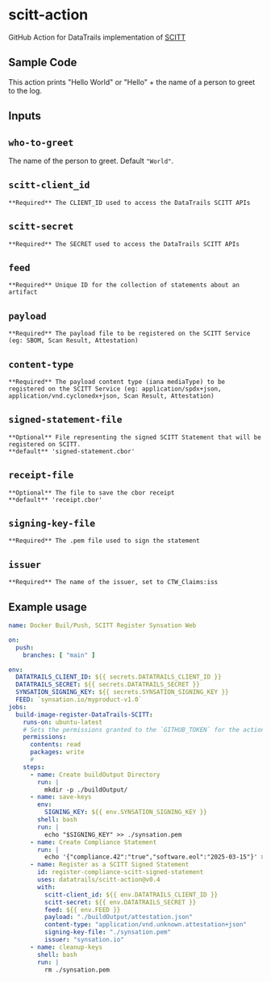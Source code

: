 # scitt-action

GitHub Action for DataTrails implementation of [SCITT](https://scitt.io)

## Sample Code

This action prints "Hello World" or "Hello" + the name of a person to greet to the log.

## Inputs

## `who-to-greet`

 The name of the person to greet. Default `"World"`.

## `scitt-client_id`

    **Required** The CLIENT_ID used to access the DataTrails SCITT APIs

## `scitt-secret`

    **Required** The SECRET used to access the DataTrails SCITT APIs

## `feed`

    **Required** Unique ID for the collection of statements about an artifact

## `payload`

    **Required** The payload file to be registered on the SCITT Service (eg: SBOM, Scan Result, Attestation)

## `content-type`

    **Required** The payload content type (iana mediaType) to be registered on the SCITT Service (eg: application/spdx+json, application/vnd.cyclonedx+json, Scan Result, Attestation)

## `signed-statement-file`

    **Optional** File representing the signed SCITT Statement that will be registered on SCITT.
    **default** 'signed-statement.cbor'

## `receipt-file`

    **Optional** The file to save the cbor receipt
    **default** 'receipt.cbor'

## `signing-key-file`

    **Required** The .pem file used to sign the statement

## `issuer`

    **Required** The name of the issuer, set to CTW_Claims:iss

## Example usage

```yaml
name: Docker Buil/Push, SCITT Register Synsation Web

on:
  push:
    branches: [ "main" ]

env:
  DATATRAILS_CLIENT_ID: ${{ secrets.DATATRAILS_CLIENT_ID }}
  DATATRAILS_SECRET: ${{ secrets.DATATRAILS_SECRET }}
  SYNSATION_SIGNING_KEY: ${{ secrets.SYNSATION_SIGNING_KEY }}
  FEED: `synsation.io/myproduct-v1.0`
jobs:
  build-image-register-DataTrails-SCITT:
    runs-on: ubuntu-latest
    # Sets the permissions granted to the `GITHUB_TOKEN` for the actions in this job.
    permissions:
      contents: read
      packages: write
      # 
    steps:
      - name: Create buildOutput Directory
        run: |
          mkdir -p ./buildOutput/
      - name: save-keys
        env:
          SIGNING_KEY: ${{ env.SYNSATION_SIGNING_KEY }}
        shell: bash
        run: |
          echo "$SIGNING_KEY" >> ./synsation.pem
      - name: Create Compliance Statement
        run: |
          echo '{"compliance.42":"true","software.eol":"2025-03-15"}' >> ./buildOutput/attestation.json
      - name: Register as a SCITT Signed Statement
        id: register-compliance-scitt-signed-statement
        uses: datatrails/scitt-action@v0.4
        with:
          scitt-client_id: ${{ env.DATATRAILS_CLIENT_ID }}
          scitt-secret: ${{ env.DATATRAILS_SECRET }}
          feed: ${{ env.FEED }}
          payload: "./buildOutput/attestation.json"
          content-type: "application/vnd.unknown.attestation+json"
          signing-key-file: "./synsation.pem"
          issuer: "synsation.io"
      - name: cleanup-keys
        shell: bash
        run: |
          rm ./synsation.pem
```

